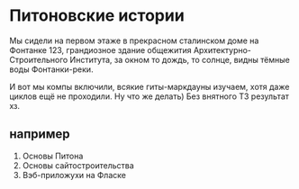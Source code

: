 # Питоновские истории

Мы сидели на первом этаже в прекрасном сталинском доме на Фонтанке 123,
грандиозное здание общежития Архитектурно-Строительного Института, за окном
то дождь, то солнце, видны тёмные воды Фонтанки-реки.

И вот мы компы включили, всякие гиты-маркдауны изучаем, хотя даже циклов ещё
не проходили. Ну что же делать) Без внятного ТЗ результат хз.
## например
1. Основы Питона
2. Основы сайтостроительства
3. Вэб-приложухи на Фласке

